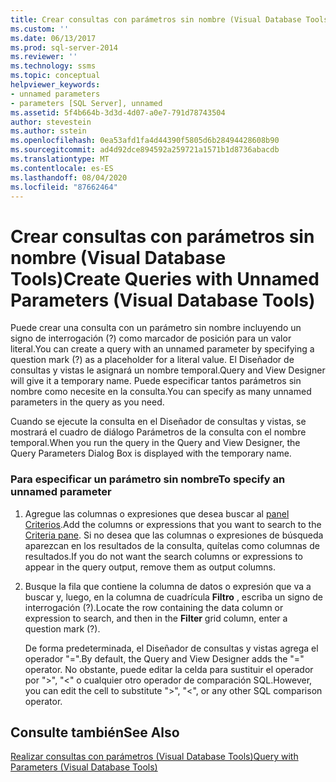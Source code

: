 ```yaml
---
title: Crear consultas con parámetros sin nombre (Visual Database Tools) | Microsoft Docs
ms.custom: ''
ms.date: 06/13/2017
ms.prod: sql-server-2014
ms.reviewer: ''
ms.technology: ssms
ms.topic: conceptual
helpviewer_keywords:
- unnamed parameters
- parameters [SQL Server], unnamed
ms.assetid: 5f4b664b-3d3d-4d07-a0e7-791d78743504
author: stevestein
ms.author: sstein
ms.openlocfilehash: 0ea53afd1fa4d44390f5805d6b28494428608b90
ms.sourcegitcommit: ad4d92dce894592a259721a1571b1d8736abacdb
ms.translationtype: MT
ms.contentlocale: es-ES
ms.lasthandoff: 08/04/2020
ms.locfileid: "87662464"
---
```

# <a name="create-queries-with-unnamed-parameters-visual-database-tools"></a><span data-ttu-id="01348-102">Crear consultas con parámetros sin nombre (Visual Database Tools)</span><span class="sxs-lookup"><span data-stu-id="01348-102">Create Queries with Unnamed Parameters (Visual Database Tools)</span></span>
  <span data-ttu-id="01348-103">Puede crear una consulta con un parámetro sin nombre incluyendo un signo de interrogación (?) como marcador de posición para un valor literal.</span><span class="sxs-lookup"><span data-stu-id="01348-103">You can create a query with an unnamed parameter by specifying a question mark (?) as a placeholder for a literal value.</span></span> <span data-ttu-id="01348-104">El Diseñador de consultas y vistas le asignará un nombre temporal.</span><span class="sxs-lookup"><span data-stu-id="01348-104">Query and View Designer will give it a temporary name.</span></span> <span data-ttu-id="01348-105">Puede especificar tantos parámetros sin nombre como necesite en la consulta.</span><span class="sxs-lookup"><span data-stu-id="01348-105">You can specify as many unnamed parameters in the query as you need.</span></span>  
  
 <span data-ttu-id="01348-106">Cuando se ejecute la consulta en el Diseñador de consultas y vistas, se mostrará el cuadro de diálogo Parámetros de la consulta con el nombre temporal.</span><span class="sxs-lookup"><span data-stu-id="01348-106">When you run the query in the Query and View Designer, the Query Parameters Dialog Box is displayed with the temporary name.</span></span>  
  
### <a name="to-specify-an-unnamed-parameter"></a><span data-ttu-id="01348-107">Para especificar un parámetro sin nombre</span><span class="sxs-lookup"><span data-stu-id="01348-107">To specify an unnamed parameter</span></span>  
  
1.  <span data-ttu-id="01348-108">Agregue las columnas o expresiones que desea buscar al [panel Criterios](visual-database-tools.md).</span><span class="sxs-lookup"><span data-stu-id="01348-108">Add the columns or expressions that you want to search to the [Criteria pane](visual-database-tools.md).</span></span> <span data-ttu-id="01348-109">Si no desea que las columnas o expresiones de búsqueda aparezcan en los resultados de la consulta, quítelas como columnas de resultados.</span><span class="sxs-lookup"><span data-stu-id="01348-109">If you do not want the search columns or expressions to appear in the query output, remove them as output columns.</span></span>  
  
2.  <span data-ttu-id="01348-110">Busque la fila que contiene la columna de datos o expresión que va a buscar y, luego, en la columna de cuadrícula **Filtro** , escriba un signo de interrogación (?).</span><span class="sxs-lookup"><span data-stu-id="01348-110">Locate the row containing the data column or expression to search, and then in the **Filter** grid column, enter a question mark (?).</span></span>  
  
     <span data-ttu-id="01348-111">De forma predeterminada, el Diseñador de consultas y vistas agrega el operador "=".</span><span class="sxs-lookup"><span data-stu-id="01348-111">By default, the Query and View Designer adds the "=" operator.</span></span> <span data-ttu-id="01348-112">No obstante, puede editar la celda para sustituir el operador por ">", "<" o cualquier otro operador de comparación SQL.</span><span class="sxs-lookup"><span data-stu-id="01348-112">However, you can edit the cell to substitute ">", "<", or any other SQL comparison operator.</span></span>  
  
## <a name="see-also"></a><span data-ttu-id="01348-113">Consulte también</span><span class="sxs-lookup"><span data-stu-id="01348-113">See Also</span></span>  
 [<span data-ttu-id="01348-114">Realizar consultas con parámetros &#40;Visual Database Tools&#41;</span><span class="sxs-lookup"><span data-stu-id="01348-114">Query with Parameters &#40;Visual Database Tools&#41;</span></span>](query-with-parameters-visual-database-tools.md)  
  
  
